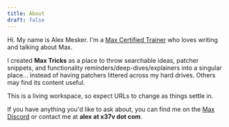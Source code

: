 ```yaml
---
title: About
draft: false
---
```



Hi. My name is Alex Mesker. I'm a [Max Certified Trainer](https://cycling74.com/certified-trainers) who loves writing and talking about Max.





I created **Max Tricks** as a place to throw searchable ideas, patcher snippets, and functionality reminders/deep-dives/explainers into a singular place… instead of having patchers littered across my hard drives. Others may find its content useful.

This is a living workspace, so expect URLs to change as things settle in.

If you have anything you'd like to ask about, you can find me on the [Max Discord](https://discord.gg/pmStRfUr2k) or contact me at **alex at x37v dot com**.